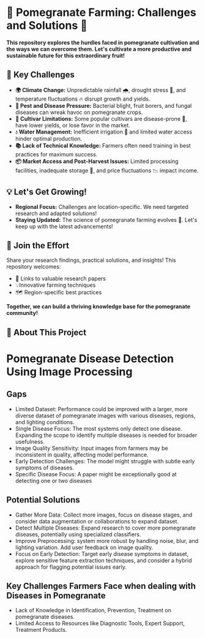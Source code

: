 # 🌱 Pomegranate Farming: Challenges and Solutions 🌱

**This repository explores the hurdles faced in pomegranate cultivation and the ways we can overcome them. Let's cultivate a more productive and sustainable future for this extraordinary fruit!** 

## 🎯 Key Challenges

* **🌍 Climate Change:** Unpredictable rainfall 🌧️, drought stress 🌵, and temperature fluctuations 🔥 disrupt growth and yields.
* **🐛 Pest and Disease Pressure:** Bacterial blight, fruit borers, and fungal diseases  can wreak havoc on pomegranate crops.
* **🧬 Cultivar Limitations:** Some popular cultivars are disease-prone 🤒, have lower yields, or lose favor in the market.
* **💧 Water Management:** Inefficient irrigation 🚿 and limited water access  hinder optimal production.
* **📚 Lack of Technical Knowledge:**  Farmers often need training in best practices for maximum success.
* **📦 Market Access and Post-Harvest Issues:** Limited processing facilities, inadequate storage 🧊, and price fluctuations 📉 impact income.

## 💡  Let's Get Growing!

* **Regional Focus:**  Challenges are location-specific. We need targeted research and adapted solutions! 
* **Staying Updated:**  The science of pomegranate farming evolves 🔬. Let's keep up with the latest advancements!

## 🤝 Join the Effort

Share your research findings, practical solutions, and insights! This repository welcomes:

* 🔗 Links to valuable research papers 
* 💡Innovative farming techniques
* 🗺️ Region-specific best practices

**Together, we can build a thriving knowledge base for the pomegranate community!** 

## 🌟 About This Project 

# Pomegranate Disease Detection Using Image Processing


## Gaps

* Limited Dataset: Performance could be improved with a larger, more diverse dataset of pomegranate images with various diseases, regions, and lighting conditions.
* Single Disease Focus: The most systems only detect one disease. Expanding the scope to identify multiple diseases is needed for broader usefulness.
* Image Quality Sensitivity: Input images from farmers may be inconsistent in quality, affecting model performance.
* Early Detection Challenges: The model might struggle with subtle early symptoms of diseases.
* Specific Disease Focus: A paper might be exceptionally good at detecting one or two diseases
 
## Potential Solutions

* Gather More Data: Collect more images, focus on disease stages, and consider data augmentation or collaborations to expand dataset.
* Detect Multiple Diseases: Expand research to cover more pomegranate diseases, potentially using specialized classifiers.
* Improve Preprocessing:  system more robust by handling noise, blur, and lighting variation. Add user feedback on image quality.
* Focus on Early Detection: Target early disease symptoms in  dataset, explore sensitive feature extraction techniques, and consider a hybrid approach for flagging potential issues early.

## Key Challenges Farmers Face when dealing with Diseases in Pomegranate
* Lack of Knowledge in Identification, Prevention, Treatment on pomegranate diseases.
* Limited Access to Resources like Diagnostic Tools, Expert Support, Treatment Products.

